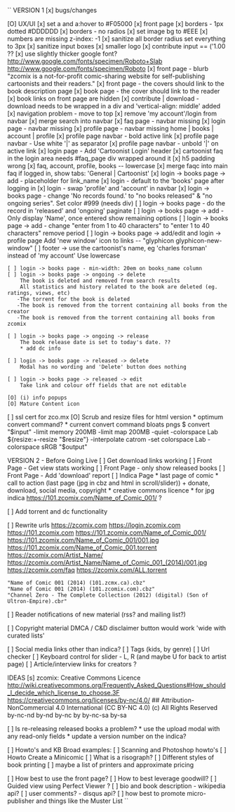 ``
VERSION 1
[x] bugs/changes

[O] UX/UI
    [x] set a and a:hover to #F05000
    [x] front page
        [x] borders - 1px dotted #DDDDDD
        [x] borders - no radios
        [x] set image bg to #EEE
            [x] numbers are missing
                z-index: -1
    [x] sanitize all border radius
        set everything to 3px
    [x] sanitize input boxes
    [x] smaller logo
    [x] contribute input == ('1.00 ??
    [x] use slightly thicker google font?
        http://www.google.com/fonts/specimen/Roboto+Slab
        http://www.google.com/fonts/specimen/Roboto
    [x] front page - blurb
        "zcomix is a not-for-profit comic-sharing website for self-publishing cartoonists and their readers."
    [x] front page - the covers should link to the book description page
    [x] book page - the cover should link to the reader
    [x] book links on front page are hidden
    [x] contribute | download - download needs to be wrapped in a div and 'vertical-align: middle' added
    [x] navigation problem - move to top
    [x] remove 'my account'/login from navbar
    [x] merge search into navbar
    [x] faq page - navbar missing
    [x] login page - navbar missing
    [x] profile page - navbar missing
        home  |  books  |  account  |  profile
    [x] profile page navbar - bold active link
    [x] profile page navbar - Use white '|' as separator
    [x] profile page navbar - unbold '|' on active link
    [x] login page - Add 'Cartoonist Login' header
    [x] cartoonist faq in the login area needs #faq_page div wrapped around it
        [x] h5 padding wrong
    [x] faq, account, profile, books -- lowercase
    [x] merge faqc into main faq
        if logged in, show tabs: 'General | Cartoonist'
    [x] login -> books page -> add - placeholder for link_name
    [x] login - default to the 'books' page after logging in
    [x] login - swap 'profile' and 'account' in navbar
    [x] login -> books page - change 'No records found.' to "no books released" & "no ongoing series". Set color #999 (needs div)
    [ ] login -> books page - do the record in 'released' and 'ongoing' paginate
    [ ] login -> books page -> add - Only display 'Name', once entered show remaining options
    [ ] login -> books page -> add - change "enter from 1 to 40 characters" to "enter 1 to 40 characters"
        remove period
    [ ] login -> books page -> add/edit and login -> profile page
        Add 'new window' icon to links -- "glyphicon glyphicon-new-window"
    [ ] footer -> use the cartoonist's name, eg 'charles forsman' instead of 'my account'
        Use lowercase

    [ ] login -> books page - min-width: 20em on books_name column
    [ ] login -> books page -> ongoing -> delete
        The book is deleted and removed from search results
        All statistics and history related to the book are deleted (eg. ratings, views, etc)
       -The torrent for the book is deleted
       -The book is removed from the torrent containing all books from the creator
       -The book is removed from the torrent containing all books from zcomix

    [ ] login -> books page -> ongoing -> release
        The book release date is set to today's date. ??
        * add dc info

    [ ] login -> books page -> released -> delete
        Modal has no wording and 'Delete' button does nothing

    [ ] login -> books page -> released -> edit
        Take link and colour off fields that are not editable

    [O] (i) info popups
    [O] Mature Content icon

[ ] ssl cert for zco.mx
[O] Scrub and resize files for html version
    * optimum convert command?
    * current convert command bloats pngs
    $ convert "$input" -limit memory 200MB -limit map 200MB -quiet -colorspace Lab ${resize:+-resize "$resize"} -interpolate catrom -set colorspace Lab -colorspace sRGB "$output"

VERSION 2 - Before Going Live
[ ] Get download links working
[ ] Front Page - Get view stats working
[ ] Front Page - only show released books
[ ] Front Page - Add 'download' report
[ ] Indica Page
    * last page of comic
    * call to action (last page (jpg in cbz and html in scroll/slider))
        + donate, download, social media, copyright
    * creative commons licence
    * for jpg indica https://101.zcomix.com/Name_of_Comic_001/  ?

[ ] Add torrent and dc functionality

[ ] Rewrite urls
    https://zcomix.com
    https://login.zcomix.com
    https://101.zcomix.com
    https://101.zcomix.com/Name_of_Comic_001/
    https://101.zcomix.com/Name_of_Comic_001/001.jpg
    https://101.zcomix.com/Name_of_Comic_001.torrent
    https://zcomix.com/Artist_Name/
    https://zcomix.com/Artist_Name/Name_of_Comic_001_(2014)/001.jpg
    https://zcomix.com/faq
    https://zcomix.com/ALL.torrent

    "Name of Comic 001 (2014) (101.zcmx.ca).cbz"
    "Name of Comic 001 (2014) (101.zcomix.com).cbz"
    "Channel Zero - The Complete Collection (2012) (digital) (Son of Ultron-Empire).cbr"

[ ] Reader notifications of new material (rss? and mailing list?)

[ ] Copyright material
    DMCA / C&D disclaimer button would work
    'wide with curated lists'

[ ] Social media links other than indica?
[ ] Tags (kids, by genre)
[ ] Url checker
[ ] Keyboard control for slider - L, R (and maybe U for back to artist page)
[ ] Article/interview links for creators ?

IDEAS
[s] zcomix: Creative Commons Licence
    http://wiki.creativecommons.org/Frequently_Asked_Questions#How_should_I_decide_which_license_to_choose.3F
    https://creativecommons.org/licenses/by-nc/4.0/     ## Attribution-NonCommercial 4.0 International (CC BY-NC 4.0)
    (c) All Rights Reserved
    by-nc-nd
    by-nd
    by-nc
    by
    by-nc-sa
    by-sa

[ ] Is re-releasing released books a problem?
    * use the upload modal with any read-only fields
    * update a version number on the indica?

[ ] Howto's and KB
    Broad examples:
    [ ] Scanning and Photoshop howto's
    [ ] Howto Create a Minicomic
    [ ] What is a risograph?
    [ ] Different styles of book printing
        [ ] maybe a list of printers and approximate pricing

[ ] How best to use the front page?
[ ] How to best leverage goodwill?
[ ] Guided view using Perfect Viewer ?
[ ] bio and book description - wikipedia api?
[ ] user comments? - disqus api?
[ ] how best to promote micro-publisher and things like the Muster List
``
